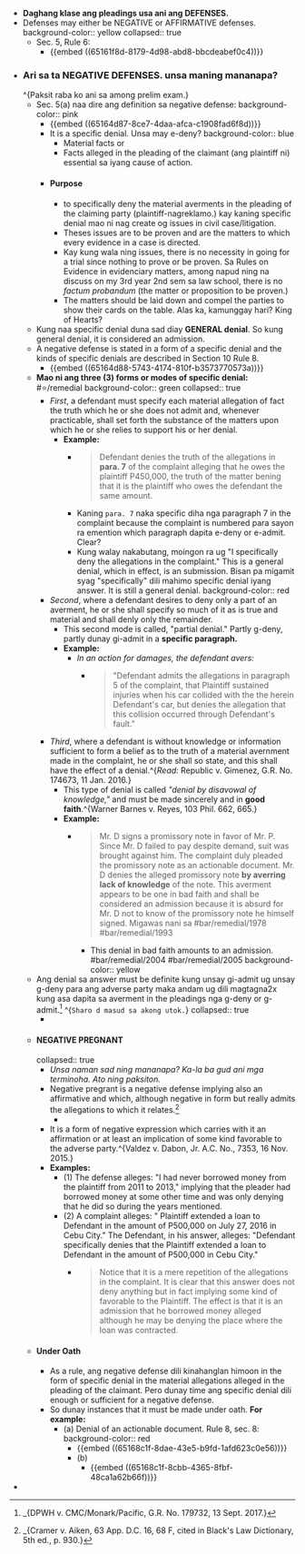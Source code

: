 - **Daghang klase ang pleadings usa ani ang DEFENSES.**
- Defenses may either be NEGATIVE or AFFIRMATIVE defenses.
  background-color:: yellow
  collapsed:: true
	- Sec. 5, Rule 6:
		- {{embed ((65161f8d-8179-4d98-abd8-bbcdeabef0c4))}}
- ### Ari sa ta NEGATIVE DEFENSES. unsa maning mananapa? 
  ^{Paksit raba ko ani sa among prelim exam.}
	- Sec. 5(a) naa dire ang definition sa negative defense:
	  background-color:: pink
		- {{embed ((65164d87-8ce7-4daa-afca-c1908fad6f8d))}}
		- It is a specific denial. Unsa may e-deny?
		  background-color:: blue
			- Material facts or
			- Facts alleged in the pleading of the claimant (ang plaintiff ni) essential sa iyang cause of action.
		- #### Purpose
			- to specifically deny the material averments in the pleading of the claiming party (plaintiff-nagreklamo.) kay kaning specific denial mao ni nag create og issues in civil case/litigation.
			- Theses issues are to be proven and are the matters to which every evidence in a case is directed.
			- Kay kung wala ning issues, there is no necessity in going for a trial since nothing to prove or be proven. Sa Rules on Evidence in evidenciary matters, among napud ning na discuss on my 3rd year 2nd sem sa law school, there is no *factum probandum* (the matter or proposition to be proven.)
			- The matters should be laid down and compel the parties to show  their cards on the table. Alas ka, kamunggay hari? King of Hearts?
	- Kung naa specific denial duna sad diay **GENERAL denial**. So kung general denial, it is considered an admission.
	- A negative defense is stated in a form of a specific denial and the kinds of specific denials are described in Section 10 Rule 8.
		- {{embed ((65164d88-5743-4174-810f-b3573770573a))}}
	- **Mao ni ang three (3) forms or modes of specific denial:** #⭐️/remedial
	  background-color:: green
	  collapsed:: true
		- *First*, a defendant must specify each material allegation of fact the truth which he or she does not admit and, whenever practicable, shall set forth the substance of the matters upon which he or she relies to support his or her denial.
			- **Example:**
				- > Defendant denies the truth of the allegations in **para. 7** of the complaint alleging that he owes the plaintiff P450,000, the truth of the matter bening that it is the plaintiff who owes the defendant the same amount.
				- Kaning `para. 7` naka specific diha nga paragraph 7 in the complaint because the complaint is numbered para sayon ra emention which paragraph dapita e-deny or e-admit. Clear?
				- Kung walay nakabutang, moingon ra ug "I specifically deny the allegations in the complaint." This is a general denial, which in effect, is an submission. Bisan pa migamit syag "specifically" dili mahimo specific denial iyang answer. It is still a general denial.
				  background-color:: red
		- *Second*, where a defendant desires to deny only a part of an averment, he or she shall specify so much of it as is true and material and shall denly only the remainder.
			- This second mode is called, "partial denial." Partly g-deny, partly dunay gi-admit in a **specific paragraph.**
			- **Example:**
				- *In an action for damages, the defendant avers:*
					- > "Defendant admits the allegations in paragraph 5 of the complaint, that Plaintiff sustained injuries when his car collided with the the herein Defendant's car, but denies the allegation that this collision occurred through Defendant's fault."
		- *Third*, where a defendant is without knowledge or information sufficient to form a belief as to the truth of a material avernment made in the complaint, he or she shall so state, and this shall have the effect of a denial.^{*Read:* Republic v. Gimenez, G.R. No. 174673, 11 Jan. 2016.}
			- This type of denial is called *"denial by disavowal of knowledge,"* and must be made sincerely and in **good faith**.^{Warner Barnes v. Reyes, 103 Phil. 662, 665.}
			- **Example:**
				- > Mr. D signs a promissory note in favor of Mr. P. Since Mr. D failed to pay despite demand, suit was brought against him. The complaint duly pleaded the promissory note as an actionable document. Mr. D denies the alleged promissory note **by averring lack of knowledge** of the note. This averment appears to be one in bad faith and shall be considered an admission because it is absurd for Mr. D not to know of the promissory note he himself signed. Migawas nani sa #bar/remedial/1978 #bar/remedial/1993
					- This denial in bad faith amounts to an admission. #bar/remedial/2004 #bar/remedial/2005
					  background-color:: yellow
	- Ang denial sa answer must be definite kung unsay gi-admit ug unsay g-deny para ang adverse party maka andam ug dili magtagna2x kung asa dapita sa averment in the pleadings nga g-deny or g-admit.[^1] ^{`Sharo d masud sa akong utok.`}
	  collapsed:: true
		- [^1]: _{DPWH v. CMC/Monark/Pacific, G.R. No. 179732, 13 Sept. 2017.}
	- #### NEGATIVE PREGNANT
	  collapsed:: true
		- *Unsa naman sad ning mananapa? Ka-la ba gud ani mga terminoha. Ato ning paksiton.*
		- Negative pregrant is a negative defense implying also an affirmative and which, although negative in form but really admits the allegations to which it relates.[^2]
			- [^2]: _{Cramer v. Aiken, 63 App. D.C. 16, 68 F, cited in Black's Law Dictionary, 5th ed., p. 930.}
		- It is a form of negative expression which carries with it an affirmation or at least an implication of some kind favorable to the adverse party.^{Valdez v. Dabon, Jr. A.C. No., 7353, 16 Nov. 2015.}
		- **Examples:**
			- (1) The defense alleges: "I had never borrowed money from the plaintiff from 2011 to 2013," implying that the pleader had borrowed money at some other time and was only denying that he did so during the years mentioned.
			- (2) A complaint alleges: " Plaintiff extended a loan to Defendant in the amount of P500,000 on July 27, 2016 in Cebu City." The Defendant, in his answer, alleges: "Defendant specifically denies that the Plaintiff extended a loan to Defendant in the amount of P500,000 in Cebu City."
				- > Notice that it is a mere repetition of the allegations in the complaint. It is clear that this answer does not deny anything but in fact implying some kind of favorable to the Plaintiff. The effect is that it is an admission that he borrowed money alleged although he may be denying the place where the loan was contracted.
	- #### Under Oath
		- As a rule, ang negative defense dili kinahanglan himoon in the form of specific denial in the material allegations alleged in the pleading of the claimant. Pero dunay time ang specific denial dili enough or sufficient for a negative defense.
		- So dunay instances that it must be made under oath. **For example:**
			- (a) Denial of an actionable document. Rule 8, sec. 8:
			  background-color:: red
				- {{embed ((65168c1f-8dae-43e5-b9fd-1afd623c0e56))}}
				- (b)
					- {{embed ((65168c1f-8cbb-4365-8fbf-48ca1a62b66f))}}
-